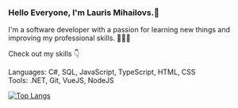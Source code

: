 ### Hello Everyone, I'm Lauris Mihailovs.👋

I'm a software developer with a passion for learning new things and improving my professional skills. 🧠👨‍💻

Check out my skills 👇

Languages: C#, SQL, JavaScript, TypeScript, HTML, CSS <br />
Tools: .NET, Git, VueJS, NodeJS

[![Top Langs](https://github-readme-stats.vercel.app/api/top-langs/?username=LaurisMih)](https://github.com/anuraghazra/github-readme-stats)



